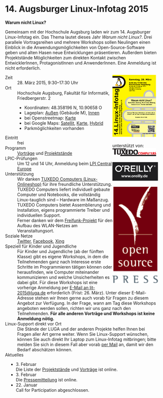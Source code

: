 # 14. Augsburger Linux-Infotag 2015
__Warum nicht Linux?__

Gemeinsam mit der Hochschule Augsburg laden wir zum 14. Augsburger Linux-Infotag ein. Das Thema lautet dieses Jahr <em>Warum nicht Linux?</em>. Drei parallele Vortragsreihen und mehrere Workshops sollen
Neulingen einen Einblick in die Anwendungsmöglichkeiten von Open-Source-Software geben und alten Hasen neue Entwicklungen präsentieren. Außerdem bieten Projektstände Möglichkeiten zum direkten Kontakt zwischen EntwicklerInnen, ProtagonistInnen und AnwenderInnen.
Eine Anmeldung ist nicht erforderlich.

<div style="float:right;"><a href="/download/lit_2015/poster.pdf"><img src="/images/LIT-2015/poster.png" style="width: 144px"></a>
<br>
<br>unterstützt von:
<br>
<a href="http://www.linux-onlineshop.de/"><img src="/images/LIT-2015/tuxedo.png" alt="TUXEDO Computers, Linux-Onlineshop"></a><br><br>
<a href="http://www.oreilly.de/"><img src="/images/LIT-2015/oreilly.jpeg" alt="O'Reilly Verlag" style="width: 150px; height: 61px"></a><br>
<br>
<a href="http://www.opensourcepress.de/"><img src="/images/LIT-2015/osp.png" alt="Open Source Press" style="width: 150px; height: 316px"></a><br>
<br>

</div>

<dl class="aufz">
  <dt>Zeit</dt>
  <dd>28. März 2015, 9:30–17:30 Uhr</dd>

  <dt>Ort</dt>
  <dd>Hochschule Augsburg, Fakultät für Informatik, Friedbergerstr. 2
    <ul style="margin-left: 0em;">
      <li>Koordinaten: 48.358196 N, 10.90658 O</li>
      <li>Lageplan:
         <a href="http://www.hs-augsburg.de/hochschule/lageplan/alle/index.html">Außen</a> (Gebäude M), 
         <a href="http://www.hs-augsburg.de/hochschule/lageplan/gebaeudeplan/rotes_tor/m-bau/m1/index.html">Innen</a>
      </li>
      <li>bei Openstreetmap: <a href="http://www.openstreetmap.org/index.html?mlat=48.3584&amp;mlon=10.9061&amp;zoom=16">Karte</a>
      </li><li>bei Google Maps: <a href="http://maps.google.de/maps?f=q&amp;hl=de&amp;geocode=&amp;q=48.358196,10.90658&amp;ie=UTF8&amp;t=k&amp;z=16&amp;iwloc=addr">Satellit</a>, <a href="http://maps.google.de/maps?f=q&amp;hl=de&amp;geocode=&amp;q=48.358196,10.90658&amp;ie=UTF8&amp;ll=48.358202,10.90657&amp;spn=0.009909,0.019913&amp;z=16&amp;iwloc=addr">Karte</a>, <a href="http://maps.google.de/maps?f=q&amp;q=48.358196,10.90658&amp;ie=UTF8&amp;ll=48.358202,10.90657&amp;spn=0.009909,0.019913&amp;t=h&amp;z=16&amp;iwloc=addr">Hybrid</a></li>
       <li> Parkmöglichkeiten vorhanden
    </li></ul>
  </dd>
  <dt>Eintritt</dt><dd>frei</dd>
  <dt>Programm</dt><dd><a href="Programm/">Vorträge</a> und <a href="Staende/">Projektstände</a></dd>
<dt>LPIC-Prüfungen</dt><dd>Um 12 und 14 Uhr, Anmeldung beim <a href="http://lpievent.lpice.eu/">LPI Central Europe</a></dd>
  
<dt>Unterstützung</dt>
<dd>Wir danken <a href="http://www.linux-onlineshop.de/">TUXEDO Computers (Linux-Onlineshop)</a> für ihre freundliche Unterstützung. TUXEDO Computers liefert individuell gebaute Computer und Notebooks, die vollständig Linux-tauglich sind – Hardware im Maßanzug. TUXEDO Computers bietet Assemblierung und Installation, eigens programmierte Treiber und individuellen Support.</dd>
<dd>Ferner danken wir dem <a href="http://augsburg.freifunk.net/">Freifunk-Projekt</a> für den Aufbau des WLAN-Netzes am Veranstaltungsort.</dd>

  <dt>Soziale Netze</dt><dd>
    <a href="http://twitter.com/lit_augsburg">Twitter</a>,     
    <a href="https://www.facebook.com/events/341072976093018/">Facebook</a>,
    <a href="https://www.xing.com/events/14-augsburger-linux-infotag-2015-1505532">Xing</a>
</dd>

<dt>Speziell für Kinder und Jugendliche</dt>
<dd>Für Kinder und Jugendliche (ab der fünften Klasse) gibt es eigene Workshops, in dem die Teilnehmenden ganz nach Interesse erste Schritte im Programmieren tätigen können oder herausfinden, wie Computer miteinander kommunizieren und welche Unsicherheiten es dabei gibt. Für diese Workshops ist eine vorherige Anmeldung per <a href="mailto:lit-2015@luga.de">E-Mail an lit-2015@luga.de</a> erforderlich (Frist: 26. März). Unter dieser E-Mail-Adresse stehen wir Ihnen gerne auch vorab für Fragen zu diesem Angebot zur Verfügung. In der Frage, wann am Tag diese Workshops angeboten werden sollen, richten wir uns ganz nach den Teilnehmenden. <strong>Für alle anderen Vorträge und Workshops ist keine Anmeldung nötig.</strong>
</dd>

<dt>Linux-Support direkt vor Ort</dt>
<dd>Die Stände der LUGA und der anderen Projekte helfen Ihnen bei Fragen aller Art gerne weiter. Wenn Sie Linux-Support wünschen, können Sie auch direkt Ihr Laptop zum Linux-Infotag mitbringen; bitte melden Sie sich in diesem Fall aber vorab <a href="mailto:lit-2015@luga.de">per Mail</a> an, damit wir den Bedarf abschätzen können.</dd>

<dt>Aktuelles</dt><dd>
<ul style="margin-left: -2em;">

<li>3. Februar <br>
Die Liste der <a href="Staende">Projektstände</a> und <a href="Programm">Vorträge</a> ist online.</li>

<li>3. Februar <br>
Die <a href="Presse/">Pressemitteilung</a> ist online.</li>

<li>22. Januar<br>Call for Participation abgeschlossen.</li>
